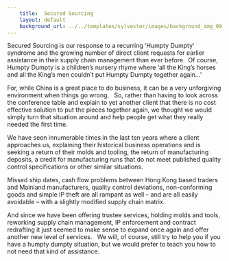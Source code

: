 ```yaml
---
    title:  Secured Sourcing 
    layout: default
    background_url: ../../templates/sylvester/images/background_img_09.jpg
---
```

Secured Sourcing is our response to a recurring ‘Humpty Dumpty’ syndrome and the growing number of direct client requests for earlier assistance in their supply chain management than ever before.  Of course, Humpty Dumpty is a children’s nursery rhyme where ‘all the King’s horses and all the King’s men couldn’t put Humpty Dumpty together again…’

For, while China is a great place to do business, it can be a very unforgiving environment when things go wrong.   So, rather than having to look across the conference table and explain to yet another client that there is no cost effective solution to put the pieces together again, we thought we would simply turn that situation around and help people get what they really needed the first time.

We have seen innumerable times in the last ten years where a client approaches us, explaining their historical business operations and is seeking a return of their molds and tooling, the return of manufacturing deposits, a credit for manufacturing runs that do not meet published quality control specifications or other similar situations.

Missed ship dates, cash flow problems between Hong Kong based traders and Mainland manufacturers, quality control deviations, non-conforming goods and simple IP theft are all rampant as well – and are all easily avoidable – with a slightly modified supply chain matrix.

And since we have been offering trustee services, holding molds and tools, reworking supply chain management, IP enforcement and contract redrafting it just seemed to make sense to expand once again and offer another new level of services.   We will, of course, still try to help you if you have a humpty dumpty situation, but we would prefer to teach you how to not need that kind of assistance.
 

